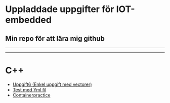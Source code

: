 # Uppladdade uppgifter för IOT-embedded 

## Min repo för att lära mig github 

---
---
# C++
- [Uppgift6 (Enkel uppgift med vectorer)](https://github.com/Brumse/Iot-embedded/tree/master/uppgift6) 
- [Test med Yml fil](https://github.com/Brumse/Iot-embedded/tree/master/YamlTest)
- [Containerpractice](https://github.com/Brumse/Iot-embedded/tree/master/ContainerTest)
